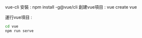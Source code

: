 vue-cli 安裝 : npm install -g@vue/cli
創建vue項目 : vue create vue

運行vue項目 :
```bash
cd vue
npm run serve
```


